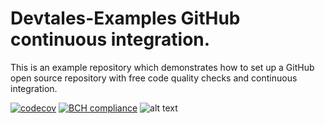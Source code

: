 # Devtales-Examples GitHub continuous integration. 
This is an example repository which demonstrates how to set up a GitHub open source repository with free code quality checks and continuous integration.  

[![codecov](https://codecov.io/gh/d-baranowski/example-github-ci/branch/master/graph/badge.svg)](https://codecov.io/gh/d-baranowski/example-github-ci)
[![BCH compliance](https://bettercodehub.com/edge/badge/d-baranowski/example-github-ci?branch=master)](https://bettercodehub.com/)
![alt text](https://api.travis-ci.org/d-baranowski/example-github-ci.svg?branch=master)